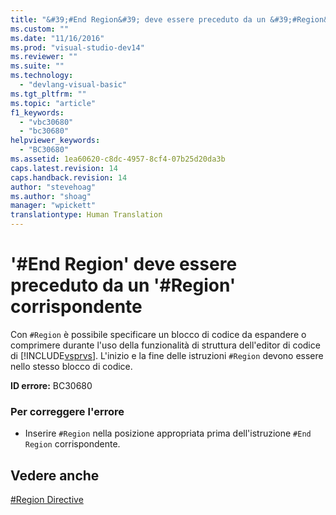 ```yaml
---
title: "&#39;#End Region&#39; deve essere preceduto da un &#39;#Region&#39; corrispondente | Microsoft Docs"
ms.custom: ""
ms.date: "11/16/2016"
ms.prod: "visual-studio-dev14"
ms.reviewer: ""
ms.suite: ""
ms.technology: 
  - "devlang-visual-basic"
ms.tgt_pltfrm: ""
ms.topic: "article"
f1_keywords: 
  - "vbc30680"
  - "bc30680"
helpviewer_keywords: 
  - "BC30680"
ms.assetid: 1ea60620-c8dc-4957-8cf4-07b25d20da3b
caps.latest.revision: 14
caps.handback.revision: 14
author: "stevehoag"
ms.author: "shoag"
manager: "wpickett"
translationtype: Human Translation
---
```

# &#39;#End Region&#39; deve essere preceduto da un &#39;#Region&#39; corrispondente
Con `#Region` è possibile specificare un blocco di codice da espandere o comprimere durante l'uso della funzionalità di struttura dell'editor di codice di [!INCLUDE[vsprvs](../../csharp/includes/vsprvs_md.md)]. L'inizio e la fine delle istruzioni `#Region` devono essere nello stesso blocco di codice.  
  
 **ID errore:** BC30680  
  
### Per correggere l'errore  
  
-   Inserire `#Region` nella posizione appropriata prima dell'istruzione `#End` `Region` corrispondente.  
  
## Vedere anche  
 [\#Region Directive](../../visual-basic/language-reference/directives/region-directive.md)